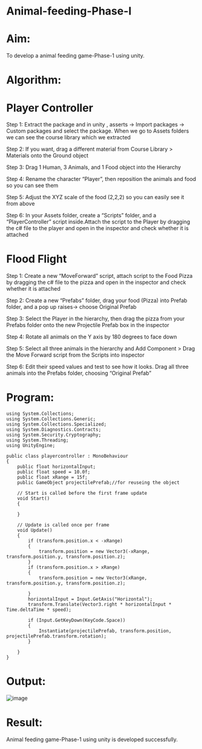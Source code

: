 # Animal-feeding-Phase-I
# Aim:
To develop a animal feeding game-Phase-1 using unity.
# Algorithm:
# Player Controller
Step 1: Extract the package and in unity , asserts -> Import packages -> Custom packages and select the package. When we go to Assets folders we can see the course library which we extracted

Step 2: If you want, drag a different material from Course Library > Materials onto the Ground object

Step 3: Drag 1 Human, 3 Animals, and 1 Food object into the Hierarchy

Step 4: Rename the character “Player”, then reposition the animals and food so you can see them

Step 5: Adjust the XYZ scale of the food (2,2,2) so you can easily see it from above

Step 6: In your Assets folder, create a “Scripts” folder, and a “PlayerController” script inside.Attach the script to the Player by dragging the c# file to the player and open in the inspector and check whether it is attached

# Flood Flight
Step 1: Create a new “MoveForward” script, attach script to the Food Pizza by dragging the c# file to the pizza and open in the inspector and check whether it is attached

Step 2: Create a new “Prefabs” folder, drag your food (Pizza) into Prefab folder, and a pop up raises-> choose Original Prefab

Step 3: Select the Player in the hierarchy, then drag the pizza from your Prefabs folder onto the new Projectile Prefab box in the inspector

Step 4: Rotate all animals on the Y axis by 180 degrees to face down

Step 5: Select all three animals in the hierarchy and Add Component > Drag the Move Forward script from the Scripts into inspector

Step 6: Edit their speed values and test to see how it looks. Drag all three animals into the Prefabs folder, choosing “Original Prefab”

# Program:
```
using System.Collections;
using System.Collections.Generic;
using System.Collections.Specialized;
using System.Diagnostics.Contracts;
using System.Security.Cryptography;
using System.Threading;
using UnityEngine;

public class playercontroller : MonoBehaviour
{
    public float horizontalInput;
    public float speed = 10.0f;
    public float xRange = 15f;
    public GameObject projectilePrefab;//for reuseing the object

    // Start is called before the first frame update
    void Start()
    {

    }

    // Update is called once per frame
    void Update()
    {
        if (transform.position.x < -xRange)
        {
            transform.position = new Vector3(-xRange, transform.position.y, transform.position.z);
        }
        if (transform.position.x > xRange)
        {
            transform.position = new Vector3(xRange, transform.position.y, transform.position.z);

        }
        horizontalInput = Input.GetAxis("Horizontal");
        transform.Translate(Vector3.right * horizontalInput * Time.deltaTime * speed);

        if (Input.GetKeyDown(KeyCode.Space))
        {
            Instantiate(projectilePrefab, transform.position, projectilePrefab.transform.rotation);
        }

    }
}
```
# Output:
![image](https://github.com/VismayaNair/Animal-feeding-Phase-I/assets/93427210/be0cebce-437b-4344-8eb9-d49a1a9b8657)

# Result:
Animal feeding game-Phase-1 using unity is developed successfully.
